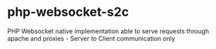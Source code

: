 # php-websocket-s2c
PHP Websocket native implementation able to serve requests through apache and proxies - Server to Client communication only
